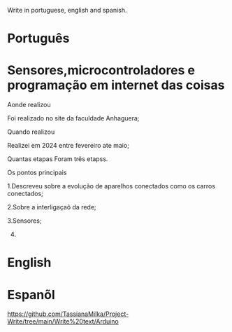  Write in portuguese, english and spanish.

# Português

# Sensores,microcontroladores e programação em internet das coisas

Aonde realizou

Foi realizado no site da faculdade  Anhaguera;

Quando realizou 

Realizei em 2024 entre fevereiro ate maio;

Quantas etapas 
Foram três etapss.


Os pontos principais 

1.Descreveu sobre a evolução de aparelhos conectados  como os carros conectados;

2.Sobre a interligaçaõ da rede;

3.Sensores;

4.


# English 


# Espanõl 



https://github.com/TassianaMilka/Project-Write/tree/main/Write%20text/Arduino
